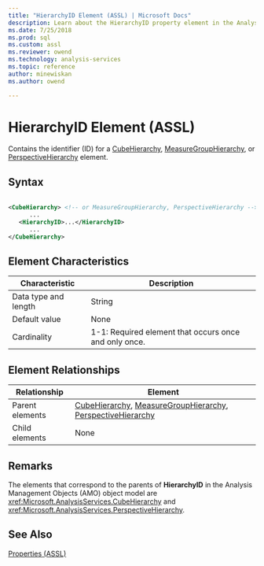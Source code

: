 ```yaml
---
title: "HierarchyID Element (ASSL) | Microsoft Docs"
description: Learn about the HierarchyID property element in the Analysis Services Scripting Language (ASSL) schema.
ms.date: 7/25/2018
ms.prod: sql
ms.custom: assl
ms.reviewer: owend
ms.technology: analysis-services
ms.topic: reference
author: minewiskan
ms.author: owend

---
```

# HierarchyID Element (ASSL)

  Contains the identifier (ID) for a [CubeHierarchy](../data-type/cubehierarchy-data-type-assl.md), [MeasureGroupHierarchy](../data-type/measuregrouphierarchy-data-type-assl.md), or [PerspectiveHierarchy](../data-type/perspectivehierarchy-data-type-assl.md) element.  
  
## Syntax  
  
```xml  
  
<CubeHierarchy> <!-- or MeasureGroupHierarchy, PerspectiveHierarchy -->  
      ...  
   <HierarchyID>...</HierarchyID>  
      ...  
</CubeHierarchy>  
```  
  
## Element Characteristics  
  
|Characteristic|Description|  
|--------------------|-----------------|  
|Data type and length|String|  
|Default value|None|  
|Cardinality|1-1: Required element that occurs once and only once.|  
  
## Element Relationships  
  
|Relationship|Element|  
|------------------|-------------|  
|Parent elements|[CubeHierarchy](../data-type/cubehierarchy-data-type-assl.md), [MeasureGroupHierarchy](../data-type/measuregrouphierarchy-data-type-assl.md), [PerspectiveHierarchy](../data-type/perspectivehierarchy-data-type-assl.md)|  
|Child elements|None|  
  
## Remarks  
 The elements that correspond to the parents of **HierarchyID** in the Analysis Management Objects (AMO) object model are <xref:Microsoft.AnalysisServices.CubeHierarchy> and <xref:Microsoft.AnalysisServices.PerspectiveHierarchy>.  
  
## See Also  
 [Properties &#40;ASSL&#41;](properties-assl.md)  
  
  
